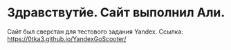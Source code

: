 # Здравствутйе. Сайт выполнил Али.

Сайт был сверстан для тестового задания Yandex.
Ссылка: https://0tka3.github.io/YandexGoScooter/
